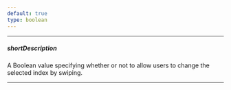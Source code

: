 ```yaml
---
default: true
type: boolean
---
```

---
##### shortDescription
A Boolean value specifying whether or not to allow users to change the selected index by swiping.

---
